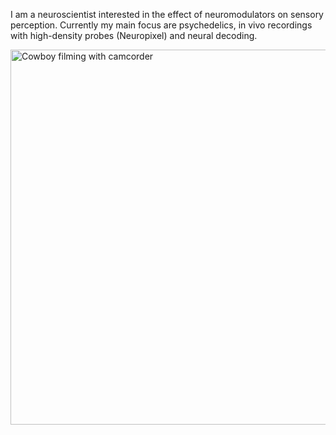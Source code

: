 I am a neuroscientist interested in the effect of neuromodulators on sensory perception. Currently my main focus are psychedelics, in vivo recordings with high-density probes (Neuropixel) and neural decoding. 


<img src="./images-original.png" alt="Cowboy filming with camcorder" width="600"/>


